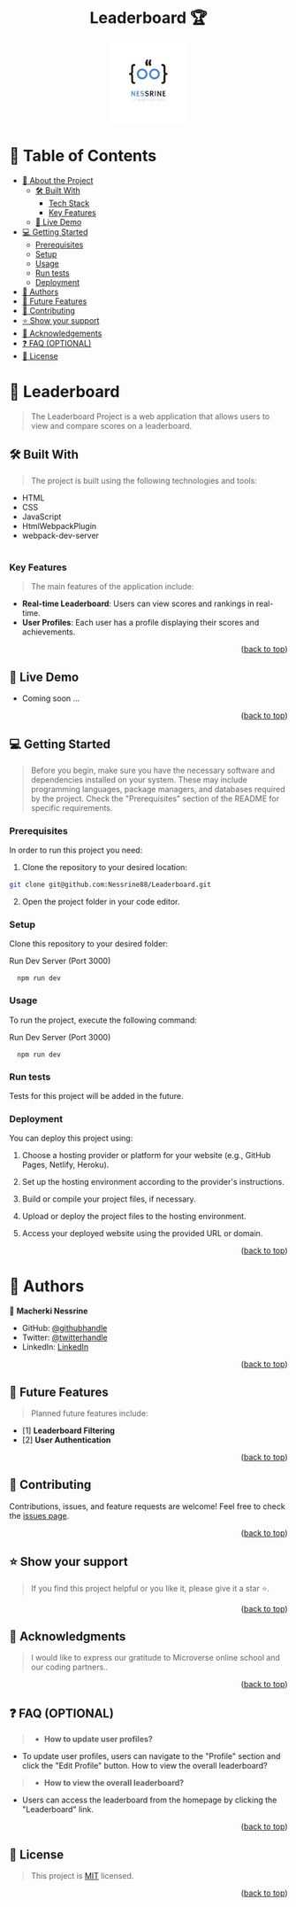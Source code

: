 <h1 align ="center" >  Leaderboard 🏆</h1>
<a name="readme-top"></a>


<div align="center">

  <img src="LOGO (2).png" alt="logo" width="140"  height="auto" />
  <br/>
</div>

<!-- TABLE OF CONTENTS -->

# 📗 Table of Contents

- [📖 About the Project](#about-project)
  - [🛠 Built With](#built-with)
    - [Tech Stack](#tech-stack)
    - [Key Features](#key-features)
  - [🚀 Live Demo](#live-demo)
- [💻 Getting Started](#getting-started)
  - [Prerequisites](#prerequisites)
  - [Setup](#setup)
  - [Usage](#usage)
  - [Run tests](#run-tests)
  - [Deployment](#deployment)
- [👥 Authors](#authors)
- [🔭 Future Features](#future-features)
- [🤝 Contributing](#contributing)
- [⭐️ Show your support](#support)
- [🙏 Acknowledgements](#acknowledgements)
- [❓ FAQ (OPTIONAL)](#faq)
- [📝 License](#license)

<!-- PROJECT DESCRIPTION -->

# 📖 Leaderboard <a name="about-project"></a>

> The Leaderboard Project is a web application that allows users to view and compare scores on a leaderboard.


## 🛠 Built With <a name="built-with"></a>

>The project is built using the following technologies and tools:

- HTML
- CSS
- JavaScript
- HtmlWebpackPlugin 
- webpack-dev-server

#


<!-- Features -->

### Key Features <a name="key-features"></a>

> The main features of the application include:

- **Real-time Leaderboard**: Users can view scores and rankings in real-time.
- **User Profiles**: Each user has a profile displaying their scores and achievements.

<p align="right">(<a href="#readme-top">back to top</a>)</p>

<!-- LIVE DEMO -->

## 🚀 Live Demo <a name="live-demo"></a>

- Coming soon ...

<p align="right">(<a href="#readme-top">back to top</a>)</p>

<!-- GETTING STARTED -->

## 💻 Getting Started <a name="getting-started"></a>

> Before you begin, make sure you have the necessary software and dependencies installed on your system. These may include programming languages, package managers, and databases required by the project. Check the "Prerequisites" section of the README for specific requirements.

### Prerequisites

In order to run this project you need:

1. Clone the repository to your desired location:
```sh
git clone git@github.com:Nessrine88/Leaderboard.git
```

2. Open the project folder in your code editor.

### Setup

Clone this repository to your desired folder:

Run Dev Server (Port 3000)

```
  npm run dev
```


### Usage

To run the project, execute the following command:

Run Dev Server (Port 3000)

```
  npm run dev
```
### Run tests

Tests for this project will be added in the future.

### Deployment

You can deploy this project using:


1. Choose a hosting provider or platform for your website (e.g., GitHub Pages, Netlify, Heroku).

2. Set up the hosting environment according to the provider's instructions.

3. Build or compile your project files, if necessary.

4. Upload or deploy the project files to the hosting environment.

5. Access your deployed website using the provided URL or domain.

<p align="right">(<a href="#readme-top">back to top</a>)</p>

<!-- AUTHORS -->

# 👥 Authors <a name="Nessrine Macherki"></a>

👤 **Macherki Nessrine**
- GitHub: [@githubhandle](https://github.com/Nessrine88)
- Twitter: [@twitterhandle](https://twitter.com/Nessour88)
- LinkedIn: [LinkedIn](https://www.linkedin.com/in/nessrine-macherki-86959196/)

<p align="right">(<a href="#readme-top">back to top</a>)</p>

<!-- FUTURE FEATURES -->

## 🔭 Future Features <a name="future-features"></a>

> Planned future features include:

- [1] **Leaderboard Filtering**
- [2] **User Authentication**


 
<p align="right">(<a href="#readme-top">back to top</a>)</p>
<!-- CONTRIBUTING -->

## 🤝 Contributing <a name="contributing"></a>

Contributions, issues, and feature requests are welcome! Feel free to check the [issues page](https://github.com/Nessrine88/Leaderboard/issues).

<p align="right">(<a href="#readme-top">back to top</a>)</p>

<!-- SUPPORT -->

## ⭐️ Show your support <a name="support"></a>

> If you find this project helpful or you like it, please give it a star ⭐️. 


<p align="right">(<a href="#readme-top">back to top</a>)</p>

<!-- ACKNOWLEDGEMENTS -->

## 🙏 Acknowledgments <a name="acknowledgements"></a>

> I would like to express our gratitude to Microverse online school and our coding partners..


<p align="right">(<a href="#readme-top">back to top</a>)</p>

<!-- FAQ (optional) -->

## ❓ FAQ (OPTIONAL) <a name="faq"></a>

> - **How to update user profiles?**

  - To update user profiles, users can navigate to the "Profile" section and click the "Edit Profile" button.
How to view the overall leaderboard?

>- **How to view the overall leaderboard?**

  - Users can access the leaderboard from the homepage by clicking the "Leaderboard" link.
  
<p align="right">(<a href="#readme-top">back to top</a>)</p>

<!-- LICENSE -->

## 📝 License <a name="license"></a>

>This project is [MIT](./LICENSE) licensed.

<p align="right">(<a href="#readme-top">back to top</a>)</p>
